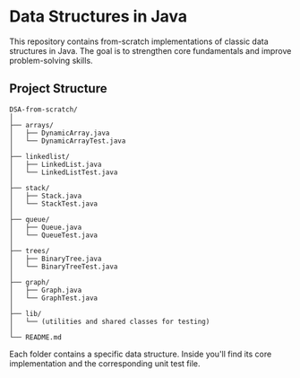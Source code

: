 # Data Structures in Java

This repository contains from-scratch implementations of classic data structures in Java. The goal is to strengthen core fundamentals and improve problem-solving skills.

## Project Structure

```
DSA-from-scratch/
│
├── arrays/
│   ├── DynamicArray.java
│   └── DynamicArrayTest.java
│
├── linkedlist/
│   ├── LinkedList.java
│   └── LinkedListTest.java
│
├── stack/
│   ├── Stack.java
│   └── StackTest.java
│
├── queue/
│   ├── Queue.java
│   └── QueueTest.java
│
├── trees/
│   ├── BinaryTree.java
│   └── BinaryTreeTest.java
│
├── graph/
│   ├── Graph.java
│   └── GraphTest.java
│
├── lib/
│   └── (utilities and shared classes for testing)
│
└── README.md
```

Each folder contains a specific data structure. Inside you'll find its core implementation and the corresponding unit test file.
